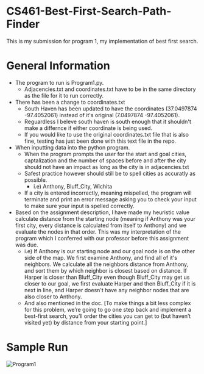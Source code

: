 # CS461-Best-First-Search-Path-Finder
This is my submission for program 1, my implementation of best first search. 


# General Information
- The program to run is Program1.py.
	- Adjacencies.txt and coordinates.txt have to be in the same directory as the file for it to run correctly.
- There has been a change to coordinates.txt 
	- South Haven has been updated to have the coordinates (37.0497874 -97.4052061) instead of it's original (7.0497874 -97.4052061). 
	- Reguardless I beleve south haven is south enough that it shouldn't make a differnce if either coordinate is being used.
	- If you would like to use the original coordinates.txt file that is also fine, testing has just been done with this text file in the repo. 
- When inputting data into the python program.
	- When the program prompts the user for the start and goal cities, captalization and the number of spaces before and after the city should not have an impact as long as the city is in adjacencies.txt
	- Safest practice however should still be to spell cities as accuratly as possible.
		- i.e) Anthony, Bluff_City, Wichita
	- If a city is entered incorrectly, meaning mispelled, the program will terminate and print an error message asking you to check your input to make sure your input is spelled correctly.
- Based on the assignment description, I have made my heuristic value calculate distance from the starting node (meaning if Anthony was your first city, every distance is calculated from itself to Anthony) and we evaluate the nodes in that order. This was my interpretation of the program which I conferred with our professor before this assignment was due. 
	- i.e) If Anthony is our starting node and our goal node is on the other side of the map. We first examine Anthony, and find all of it's neighbors. We calculate all the neighbors distance from Anthony, and sort them by which neighbor is closest based on distance. If Harper is closer than Bluff_City even though Bluff_City may get us closer to our goal, we first evaluate Harper and then Bluff_City if it is next in line, and Harper doesn't have any neighbor nodes that are also closer to Anthony. 
	- And also mentioned in the doc. [To make things a bit less complex for this problem, we’re going to go one step back and implement a  best-first search, you’ll order the cities you can get to (but haven’t visited yet) by distance from your starting point.]

# Sample Run
![Program1](https://user-images.githubusercontent.com/63514033/221990611-ae756a27-65cc-4871-8288-1734877791e7.gif)
